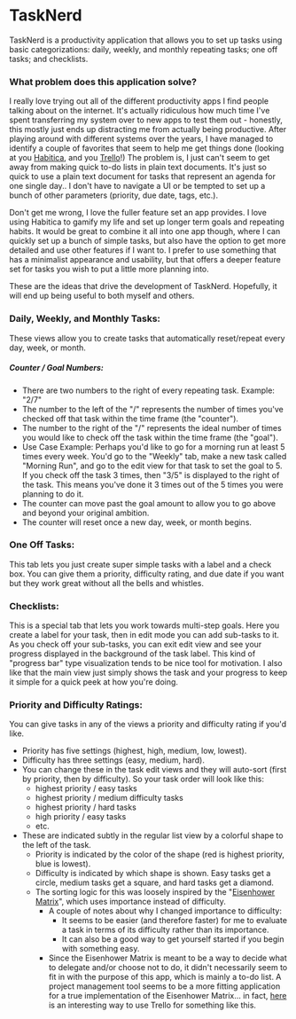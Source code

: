 # TaskNerd
TaskNerd is a productivity application that allows you to set up tasks using basic categorizations: daily, weekly, and monthly repeating tasks; one off tasks; and checklists.

### What problem does this application solve?
I really love trying out all of the different productivity apps I find people talking about on the internet. It's actually ridiculous how much time I've spent transferring my system over to new apps to test them out - honestly, this mostly just ends up distracting me from actually being productive. After playing around with different systems over the years, I have managed to identify a couple of favorites that seem to help me get things done (looking at you [Habitica], and you [Trello]!) The problem is, I just can't seem to get away from making quick to-do lists in plain text documents. It's just so quick to use a plain text document for tasks that represent an agenda for one single day.. I don't have to navigate a UI or be tempted to set up a bunch of other parameters (priority, due date, tags, etc.).

Don't get me wrong, I love the fuller feature set an app provides. I love using Habitica to gamify my life and set up longer term goals and repeating habits. It would be great to combine it all into one app though, where I can quickly set up a bunch of simple tasks, but also have the option to get more detailed and use other features if I want to. I prefer to use something that has a minimalist appearance and usability, but that offers a deeper feature set for tasks you wish to put a little more planning into.

These are the ideas that drive the development of TaskNerd. Hopefully, it will end up being useful to both myself and others.

### Daily, Weekly, and Monthly Tasks:
These views allow you to create tasks that automatically reset/repeat every day, week, or month.
##### Counter / Goal Numbers:
  - There are two numbers to the right of every repeating task. Example: "2/7"
  - The number to the left of the "/" represents the number of times you've checked off that task within the time frame (the "counter").
  - The number to the right of the "/" represents the ideal number of times you would like to check off the task within the time frame (the "goal").
  - Use Case Example: Perhaps you'd like to go for a morning run at least 5 times every week. You'd go to the "Weekly" tab, make a new task called "Morning Run", and go to the edit view for that task to set the goal to 5. If you check off the task 3 times, then "3/5" is displayed to the right of the task. This means you've done it 3 times out of the 5 times you were planning to do it.
  - The counter can move past the goal amount to allow you to go above and beyond your original ambition.
  - The counter will reset once a new day, week, or month begins.
  
### One Off Tasks:
This tab lets you just create super simple tasks with a label and a check box. You can give them a priority, difficulty rating, and due date if you want but they work great without all the bells and whistles.

### Checklists:
This is a special tab that lets you work towards multi-step goals. Here you create a label for your task, then in edit mode you can add sub-tasks to it. As you check off your sub-tasks, you can exit edit view and see your progress displayed in the background of the task label. This kind of "progress bar" type visualization tends to be nice tool for motivation. I also like that the main view just simply shows the task and your progress to keep it simple for a quick peek at how you're doing.

### Priority and Difficulty Ratings:
You can give tasks in any of the views a priority and difficulty rating if you'd like.

  - Priority has five settings (highest, high, medium, low, lowest).
  - Difficulty has three settings (easy, medium, hard).
  - You can change these in the task edit views and they will auto-sort (first by priority, then by difficulty). So your task order will look like this:
    - highest priority / easy tasks
    - highest priority / medium difficulty tasks
    - highest priority / hard tasks
    - high priority / easy tasks
    - etc.
  - These are indicated subtly in the regular list view by a colorful shape to the left of the task.
    - Priority is indicated by the color of the shape (red is highest priority, blue is lowest).
	- Difficulty is indicated by which shape is shown. Easy tasks get a circle, medium tasks get a square, and hard tasks get a diamond.
	- The sorting logic for this was loosely inspired by the "[Eisenhower Matrix]", which uses importance instead of difficulty.
	  - A couple of notes about why I changed importance to difficulty:
	    - It seems to be easier (and therefore faster) for me to evaluate a task in terms of its difficulty rather than its importance.
		- It can also be a good way to get yourself started if you begin with something easy.
	  - Since the Eisenhower Matrix is meant to be a way to decide what to delegate and/or choose not to do, it didn't necessarily seem to fit in with the purpose of this app, which is mainly a to-do list. A project management tool seems to be a more fitting application for a true implementation of the Eisenhower Matrix... in fact, [here] is an interesting way to use Trello for something like this.

[//]: # (reference links below...)
   [habitica]: <https://habitica.com>
   [trello]: <https://trello.com>
   [Eisenhower Matrix]: <http://www.eisenhower.me/eisenhower-matrix/>
   [here]: <http://blog.trello.com/eisenhower-matrix-productivity-tool-trello-board>

